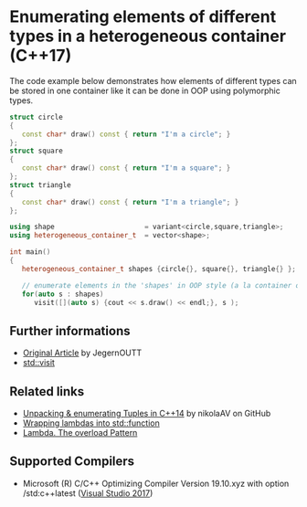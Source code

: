 # Enumerating elements of different types in a heterogeneous container (C++17)
The code example below demonstrates how elements of different types can be stored in one container like it can be done in OOP using polymorphic types. 
```cpp
struct circle
{
   const char* draw() const { return "I'm a circle"; }
};
struct square
{
   const char* draw() const { return "I'm a square"; }
};
struct triangle
{
   const char* draw() const { return "I'm a triangle"; }
};

using shape                      = variant<circle,square,triangle>; 
using heterogeneous_container_t  = vector<shape>; 

int main()
{
   heterogeneous_container_t shapes {circle{}, square{}, triangle{} };

   // enumerate elements in the 'shapes' in OOP style (a la container of polymorphic types)
   for(auto s : shapes)
      visit([](auto s) {cout << s.draw() << endl;}, s );
```

## Further informations
* [Original Article](https://habrahabr.ru/post/332084/) by JegernOUTT
* [std::visit](http://en.cppreference.com/w/cpp/utility/variant/visit) 

## Related links
* [Unpacking & enumerating Tuples in C++14](../../tuple/unpacking_tuples) by nikolaAV on GitHub
* [Wrapping lambdas into std::function](../../function/wrapping_lambdas) 
* [Lambda. The overload Pattern](../../lambda/lambda_overloaded)

## Supported Compilers
* Microsoft (R) C/C++ Optimizing Compiler Version 19.10.xyz with option /std:c++latest ([Visual Studio 2017](https://www.visualstudio.com/vs/visual-studio-express/))
